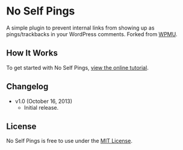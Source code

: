 # No Self Pings
A simple plugin to prevent internal links from showing up as pings/trackbacks in your WordPress comments. Forked from [WPMU](http://wpmu.org/daily-tip-3-ways-to-remove-wordpress-self-pings/).


## How It Works
To get started with No Self Pings, [view the online tutorial](http://cferdinandi.github.com/no-self-pings/).


## Changelog
* v1.0 (October 16, 2013)
  * Initial release.


## License
No Self Pings is free to use under the [MIT License](http://gomakethings.com/mit/).